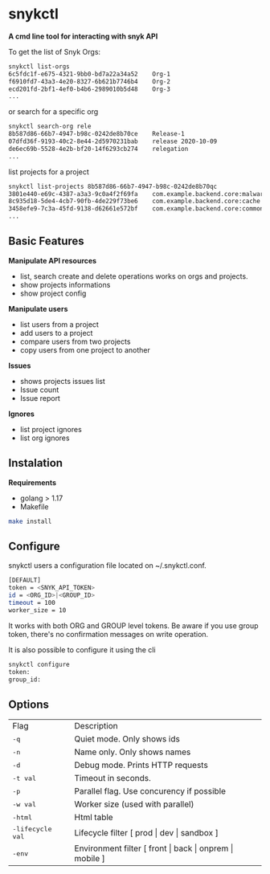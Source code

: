 # snykctl

**A cmd line tool for interacting with snyk API**

To get the list of Snyk Orgs:
```bash
snykctl list-orgs
6c5fdc1f-e675-4321-9bb0-bd7a22a34a52    Org-1
f6910fd7-43a3-4e20-8327-6b621b7746b4    Org-2
ecd201fd-2bf1-4ef0-b4b6-2989010b5d48    Org-3 
...
```

or search for a specific org
```bash
snykctl search-org rele
8b587d86-66b7-4947-b98c-0242de8b70ce    Release-1
07dfd36f-9193-40c2-8e44-2d5970231bab    release 2020-10-09
de6ec69b-5528-4e2b-bf20-14f6293cb274    relegation 
...
```

list projects for a project
```bash
snykctl list-projects 8b587d86-66b7-4947-b98c-0242de8b70qc
3801e440-e69c-4387-a3a3-9c0a4f2f69fa    com.example.backend.core:malware-scan-client
8c935d18-5de4-4cb7-90fb-4de229f73be6    com.example.backend.core:cache
3458efe9-7c3a-45fd-9138-d62661e572bf    com.example.backend.core:commons
...
```

## Basic Features
**Manipulate API resources**
* list, search create and delete operations works on orgs and projects. 
* show projects informations
* show project config

**Manipulate users**
* list users from a project
* add users to a project
* compare users from two projects
* copy users from one project to another

**Issues**
* shows projects issues list
* Issue count
* Issue report

**Ignores**
* list project ignores
* list org ignores


## Instalation
**Requirements**
* golang > 1.17
* Makefile

```bash
make install
```


## Configure
snykctl users a configuration file located on ~/.snykctl.conf. 
```bash
[DEFAULT]
token = <SNYK_API_TOKEN>
id = <ORG_ID>|<GROUP_ID>
timeout = 100
worker_size = 10
```

It works with both ORG and GROUP level tokens. Be aware if you use group token, there's no confirmation messages on write operation. 


It is also possible to configure it using the cli
```bash
snykctl configure
token: 
group_id:
```

## Options
<table>
<tr><td>Flag</td><td>Description</td></tr>
<tr><td><kbd>-q</kbd></td><td>Quiet mode. Only shows ids</td></tr>
<tr><td><kbd>-n</kbd></td><td>Name only. Only shows names</td></tr>
<tr><td><kbd>-d</kbd></td><td>Debug mode. Prints HTTP requests</td></tr>
<tr><td><kbd>-t val</kbd></td><td>Timeout in seconds. </td></tr>
<tr><td><kbd>-p</kbd></td><td>Parallel flag. Use concurency if possible</td></tr>
<tr><td><kbd>-w val</kbd></td><td>Worker size (used with parallel)</td></tr>
<tr><td><kbd>-html</kbd></td><td>Html table</td></tr>
<tr><td><kbd>-lifecycle val</kbd></td><td>Lifecycle filter [ prod | dev | sandbox ]</td></tr>
<tr><td><kbd>-env</kbd></td><td>Environment filter [ front | back | onprem | mobile ]</td></tr>
</table>


